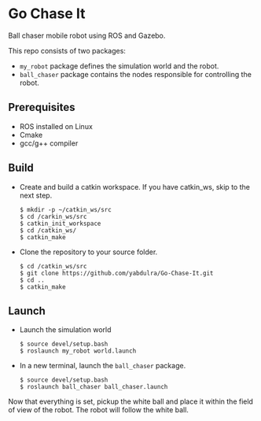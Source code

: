 # Go Chase It

Ball chaser mobile robot using ROS and Gazebo.

This repo consists of two packages:
* `my_robot` package defines the simulation world and the robot.
* `ball_chaser` package contains the nodes responsible for controlling the robot.

## Prerequisites
* ROS installed on Linux
* Cmake
* gcc/g++ compiler

## Build
* Create and build a catkin workspace. If you have catkin_ws, skip to the next step.
    ```
    $ mkdir -p ~/catkin_ws/src
    $ cd /carkin_ws/src
    $ catkin_init_workspace
    $ cd /catkin_ws/
    $ catkin_make
    ```
* Clone the repository to your source folder.
    ```
    $ cd /catkin_ws/src
    $ git clone https://github.com/yabdulra/Go-Chase-It.git
    $ cd ..
    $ catkin_make
## Launch
* Launch the simulation world
    ```
    $ source devel/setup.bash
    $ roslaunch my_robot world.launch
    ```
* In a new terminal, launch the `ball_chaser` package.
    ```
    $ source devel/setup.bash
    $ roslaunch ball_chaser ball_chaser.launch
    ```
Now that everything is set, pickup the white ball and place it within the field of view of the robot. The robot will follow the white ball.
